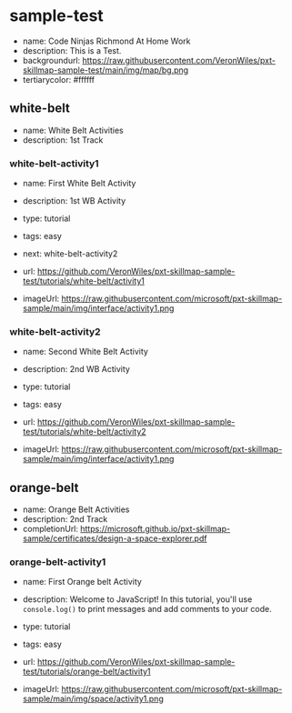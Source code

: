 # sample-test
* name: Code Ninjas Richmond At Home Work
* description: This is a Test.
* backgroundurl: https://raw.githubusercontent.com/VeronWiles/pxt-skillmap-sample-test/main/img/map/bg.png
* tertiarycolor: #ffffff

## white-belt
* name: White Belt Activities
* description: 1st Track

### white-belt-activity1

* name: First White Belt Activity
* description: 1st WB Activity
* type: tutorial
* tags: easy
* next: white-belt-activity2

* url: https://github.com/VeronWiles/pxt-skillmap-sample-test/tutorials/white-belt/activity1 
* imageUrl: https://raw.githubusercontent.com/microsoft/pxt-skillmap-sample/main/img/interface/activity1.png

### white-belt-activity2

* name: Second White Belt Activity
* description: 2nd WB Activity
* type: tutorial
* tags: easy

* url: https://github.com/VeronWiles/pxt-skillmap-sample-test/tutorials/white-belt/activity2 
* imageUrl: https://raw.githubusercontent.com/microsoft/pxt-skillmap-sample/main/img/interface/activity1.png

## orange-belt
* name: Orange Belt Activities
* description: 2nd Track
* completionUrl: https://microsoft.github.io/pxt-skillmap-sample/certificates/design-a-space-explorer.pdf

### orange-belt-activity1

* name: First Orange belt Activity
* description: Welcome to JavaScript! In this tutorial, you'll use `console.log()` to print messages and add comments to your code.
* type: tutorial
* tags: easy

* url: https://github.com/VeronWiles/pxt-skillmap-sample-test/tutorials/orange-belt/activity1
* imageUrl: https://raw.githubusercontent.com/microsoft/pxt-skillmap-sample/main/img/space/activity1.png